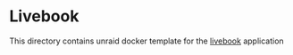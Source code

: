 # Livebook

This directory contains unraid docker template for the [livebook](https://github.com/livebook-dev/livebook) application
